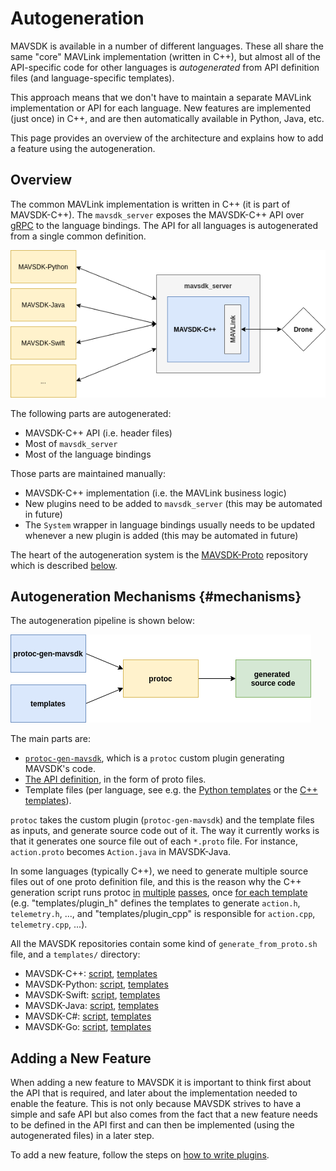 # Autogeneration

MAVSDK is available in a number of different languages.
These all share the same "core" MAVLink implementation (written in C++), but almost all of the API-specific code for other languages is *autogenerated* from API definition files (and language-specific templates).

This approach means that we don't have to maintain a separate MAVLink implementation or API for each language.
New features are implemented (just once) in C++, and are then automatically available in Python, Java, etc.

This page provides an overview of the architecture and explains how to add a feature using the autogeneration.

## Overview

The common MAVLink implementation is written in C++ (it is part of MAVSDK-C++).
The `mavsdk_server` exposes the MAVSDK-C++ API over [gRPC](https://grpc.io/) to the language bindings.
The API for all languages is autogenerated from a single common definition.

![MAVSDK structure/architecture](../../../assets/autogen/mavsdk_overview.png)

The following parts are autogenerated:

* MAVSDK-C++ API (i.e. header files)
* Most of `mavsdk_server`
* Most of the language bindings

Those parts are maintained manually:

* MAVSDK-C++ implementation (i.e. the MAVLink business logic)
* New plugins need to be added to `mavsdk_server` (this may be automated in future)
* The `System` wrapper in language bindings usually needs to be updated whenever a new plugin is added (this may be automated in future)

The heart of the autogeneration system is the [MAVSDK-Proto](https://github.com/mavlink/mavsdk-proto) repository which is described [below](#mechanisms).

## Autogeneration Mechanisms {#mechanisms}

The autogeneration pipeline is shown below:

![Autogeneration pipeline](../../../assets/autogen/autogen_overview.png)

The main parts are:

* [`protoc-gen-mavsdk`](https://github.com/mavlink/MAVSDK-Proto/tree/main/pb_plugins), which is a `protoc` custom plugin generating MAVSDK's code.
* [The API definition](https://github.com/mavlink/MAVSDK-Proto/tree/main/protos), in the form of proto files.
* Template files (per language, see e.g. the [Python templates](https://github.com/mavlink/MAVSDK-Python/tree/main/other/templates/py) or the [C++ templates](https://github.com/mavlink/MAVSDK/tree/main/templates)).


`protoc` takes the custom plugin (`protoc-gen-mavsdk`) and the template files as inputs, and generate source code out of it.
The way it currently works is that it generates one source file out of each `*.proto` file. For instance, `action.proto` becomes `Action.java` in MAVSDK-Java.

In some languages (typically C++), we need to generate multiple source files out of one proto definition file, and this is the reason why the C++ generation script runs protoc [in](https://github.com/mavlink/MAVSDK/blob/6434e0c6a7c25a3203d4652da13ea1944279beb1/tools/generate_from_protos.sh#L72-L74) [multiple](https://github.com/mavlink/MAVSDK/blob/6434e0c6a7c25a3203d4652da13ea1944279beb1/tools/generate_from_protos.sh#L76-L77) [passes](https://github.com/mavlink/MAVSDK/blob/6434e0c6a7c25a3203d4652da13ea1944279beb1/tools/generate_from_protos.sh#L79-L81), once [for each template](https://github.com/mavlink/MAVSDK/blob/6434e0c6a7c25a3203d4652da13ea1944279beb1/tools/generate_from_protos.sh#L61) (e.g. "templates/plugin_h" defines the templates to generate `action.h`, `telemetry.h`, ..., and "templates/plugin_cpp" is responsible for `action.cpp`, `telemetry.cpp`, ...).

All the MAVSDK repositories contain some kind of `generate_from_proto.sh` file, and a `templates/` directory:

* MAVSDK-C++: [script](https://github.com/mavlink/MAVSDK/blob/main/tools/generate_from_protos.sh), [templates](https://github.com/mavlink/MAVSDK/tree/main/templates)
* MAVSDK-Python: [script](https://github.com/mavlink/MAVSDK-Python/blob/main/other/tools/run_protoc.sh), [templates](https://github.com/mavlink/MAVSDK-Python/tree/main/other/templates/py)
* MAVSDK-Swift: [script](https://github.com/mavlink/MAVSDK-Swift/blob/main/Sources/Mavsdk/tools/generate_from_protos.bash), [templates](https://github.com/mavlink/MAVSDK-Swift/tree/main/Sources/Mavsdk/templates)
* MAVSDK-Java: [script](https://github.com/mavlink/MAVSDK-Java/blob/983b361aa42b9088abbf17037d762ac174b44308/sdk/build.gradle#L54-L73), [templates](https://github.com/mavlink/MAVSDK-Java/tree/main/sdk/templates)
* MAVSDK-C#: [script](https://github.com/mavlink/MAVSDK-CSharp/blob/f989aae79a0d62d6b92bac9120a89fc85ba80006/MAVSDK-CSharp/MAVSDK/MAVSDK.csproj#L18-L31), [templates](https://github.com/mavlink/MAVSDK-CSharp/tree/main/MAVSDK-CSharp/MAVSDK/templates)
* MAVSDK-Go: [script](https://github.com/mavlink/MAVSDK-Go/blob/main/tools/generate_from_protos.bash), [templates](https://github.com/mavlink/MAVSDK-Go/tree/main/templates)

## Adding a New Feature

When adding a new feature to MAVSDK it is important to think first about the API that is required, and later about the implementation needed to enable the feature. This is not only because MAVSDK strives to have a simple and safe API but also comes from the fact that a new feature needs to be defined in the API first and can then be implemented (using the autogenerated files) in a later step.

To add a new feature, follow the steps on [how to write plugins](plugins.md#add-api-to-proto).
